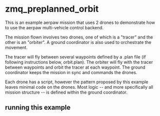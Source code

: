 # zmq_preplanned_orbit

This is an example aerpaw mission that uses 2 drones to demonstrate how to use the aerpaw multi-vehicle control backend.

The mission flown involves two drones, one of which is a "tracer" and the other is an "orbiter". A ground coordinator is also used to orchestrate the movement.

The tracer will fly between several waypoints defined by a .plan file (if following instructions below, orbit.plan).
The orbiter will fly with the tracer between waypoints and orbit the tracer at each waypoint.
The ground coordinator keeps the mission in sync and commands the drones.

Each drone has a script, however the pattern proposed by this example leaves minimal code on the drones.
Most logic -- and more specifically all mission structure -- is defined within the ground coordinator.

## running this example
